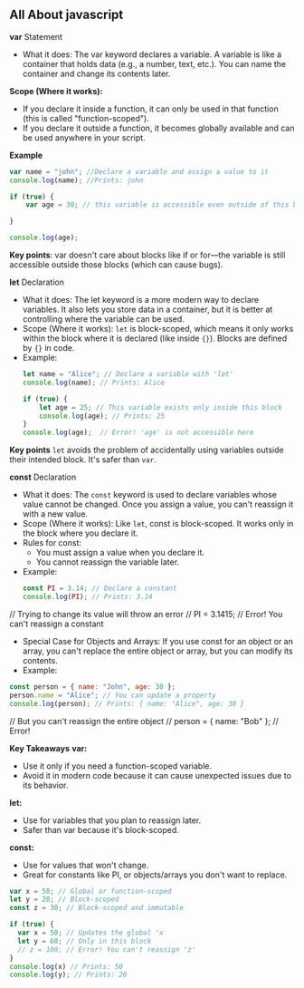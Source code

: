 ## All About javascript

**var** Statement
* What it does: The var keyword declares a variable. A variable is like a container that holds data (e.g., a number, text, etc.).
  You can name the container and change its contents later.

**Scope (Where it works):**
* If you declare it inside a function, it can only be used in that function (this is called "function-scoped").
* If you declare it outside a function, it becomes globally available and can be used anywhere in your script.

**Example**
```javascript
var name = "john"; //Declare a variable and assign a value to it
console.log(name); //Prints: john

if (true) {
    var age = 30; // this variable is accessible even outside of this block

}

console.log(age);
```

**Key points**:
var doesn't care about blocks like if or for—the variable is still accessible outside those blocks (which can cause bugs).

**let** Declaration
* What it does: The let keyword is a more modern way to declare variables. It also lets you store data in a container, but it is better at controlling where the variable can be used.
* Scope (Where it works): ```let``` is block-scoped, which means it only works within the block where it is declared (like inside ```{}```). Blocks are defined by ```{}``` in code.
* Example:
  ```javascript
  let name = "Alice"; // Declare a variable with 'let'
  console.log(name); // Prints: Alice

  if (true) {
      let age = 25; // This variable exists only inside this block
      console.log(age); // Prints: 25
  }
  console.log(age);  // Error! 'age' is not accessible here
  ```

**Key points** ```let``` avoids the problem of accidentally using variables outside their intended block. It's safer than ```var```.

**const** Declaration
* What it does: The ```const``` keyword is used to declare variables whose value cannot be changed. Once you assign a value, you can't reassign it with a new value.
* Scope (Where it works): Like ```let```, const is block-scoped. It works only in the block where you declare it.
* Rules for const:
  - You must assign a value when you declare it.
  - You cannot reassign the variable later.
* Example:
  ```javascript
  const PI = 3.14; // Declare a constant
  console.log(PI); // Prints: 3.14
  ```

// Trying to change its value will throw an error
// PI = 3.1415; // Error! You can't reassign a constant
* Special Case for Objects and Arrays: If you use const for an object or an array, you can't replace the entire object or array, but you can modify its contents.
* Example:
```javascript
const person = { name: "John", age: 30 };
person.name = "Alice"; // You can update a property
console.log(person); // Prints: { name: "Alice", age: 30 }
```

// But you can't reassign the entire object
// person = { name: "Bob" }; // Error!

**Key Takeaways**
**var:**
* Use it only if you need a function-scoped variable.
* Avoid it in modern code because it can cause unexpected issues due to its behavior.

**let:**
* Use for variables that you plan to reassign later.
* Safer than var because it's block-scoped.

**const:**
* Use for values that won't change.
* Great for constants like PI, or objects/arrays you don't want to replace.

```javascript
var x = 50; // Global or function-scoped
let y = 20; // Block-scoped
const z = 30; // Block-scoped and immutable

if (true) {
  var x = 50; // Updates the global 'x
  let y = 60; // Only in this block
  // z = 100; // Error! You can't reassign 'z'
}
console.log(x) // Prints: 50
console.log(y); // Prints: 20
```

